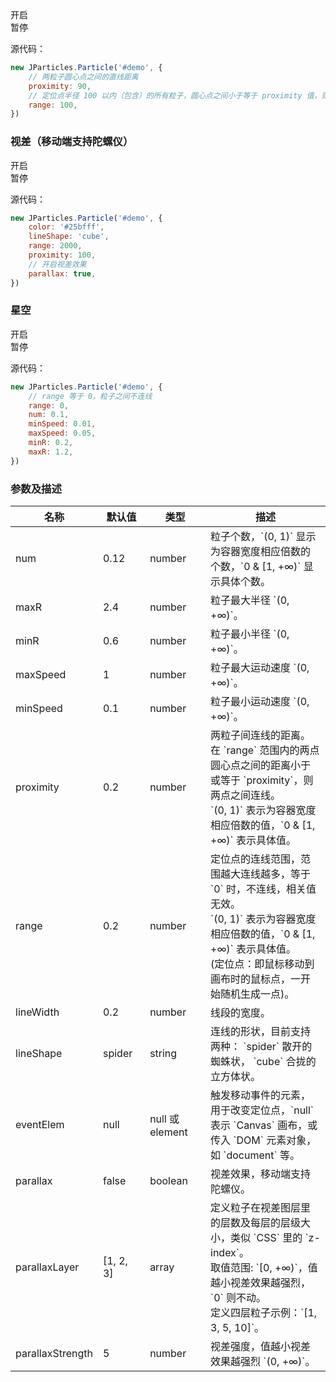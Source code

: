 <div class="instance i1">
  <div class="demo"></div>
	<div class="handlebar">
		<div class="btn btn-default open">开启</div>
		<div class="btn btn-default pause">暂停</div>
	</div>
</div>

源代码：

```javascript
new JParticles.Particle('#demo', {
    // 两粒子圆心点之间的直线距离
    proximity: 90,
    // 定位点半径 100 以内（包含）的所有粒子，圆心点之间小于等于 proximity 值，则连线
    range: 100,
})
```

### 视差（移动端支持陀螺仪）

<div class="instance i2">
  <div class="demo"></div>
	<div class="handlebar">
		<div class="btn btn-default open">开启</div>
		<div class="btn btn-default pause">暂停</div>
	</div>
</div>

源代码：

```javascript
new JParticles.Particle('#demo', {
    color: '#25bfff',
    lineShape: 'cube',
    range: 2000,
    proximity: 100,
    // 开启视差效果
    parallax: true,
})
```

### 星空

<div class="instance i3">
  <div class="demo"></div>
	<div class="handlebar">
		<div class="btn btn-default open">开启</div>
		<div class="btn btn-default pause">暂停</div>
	</div>
</div>

源代码：

```javascript
new JParticles.Particle('#demo', {
    // range 等于 0，粒子之间不连线
    range: 0,
    num: 0.1,
    minSpeed: 0.01,
	maxSpeed: 0.05,
	minR: 0.2,
	maxR: 1.2,
})
```

### 参数及描述

<table class="table table-bordered-inner table-striped">
    <thead>
	    <tr>
	        <th width="100">名称</th>
	        <th width="100">默认值</th>
	        <th width="150">类型</th>
	        <th width="450">描述</th>
	    </tr>
    </thead>
    <tbody>
	    <tr>
	        <td>num</td>
	        <td>0.12</td>
	        <td>number</td>
	        <td>粒子个数，`(0, 1)` 显示为容器宽度相应倍数的个数，`0 & [1, +∞)` 显示具体个数。</td>
	    </tr>
	    <tr>
	        <td>maxR</td>
	        <td>2.4</td>
	        <td>number</td>
	        <td>粒子最大半径 `(0, +∞)`。</td>
	    </tr>
	    <tr>
	        <td>minR</td>
	        <td>0.6</td>
	        <td>number</td>
	        <td>粒子最小半径 `(0, +∞)`。</td>
	    </tr>
	    <tr>
	        <td>maxSpeed</td>
	        <td>1</td>
	        <td>number</td>
	        <td>粒子最大运动速度 `(0, +∞)`。</td>
	    </tr>
	    <tr>
	        <td>minSpeed</td>
	        <td>0.1</td>
	        <td>number</td>
	        <td>粒子最小运动速度 `(0, +∞)`。</td>
	    </tr>
	    <tr>
	        <td>proximity</td>
	        <td>0.2</td>
	        <td>number</td>
	        <td>
	            两粒子间连线的距离。<br>
	            在 `range` 范围内的两点圆心点之间的距离小于或等于 `proximity`，则两点之间连线。<br>
				`(0, 1)` 表示为容器宽度相应倍数的值，`0 & [1, +∞)` 表示具体值。
	        </td>
	    </tr>
	    <tr>
	        <td>range</td>
	        <td>0.2</td>
	        <td>number</td>
	        <td>
	            定位点的连线范围，范围越大连线越多，等于 `0` 时，不连线，相关值无效。<br>
				`(0, 1)` 表示为容器宽度相应倍数的值，`0 & [1, +∞)` 表示具体值。<br>
	            (定位点：即鼠标移动到画布时的鼠标点，一开始随机生成一点)。
	        </td>
	    </tr>
	    <tr>
	        <td>lineWidth</td>
	        <td>0.2</td>
	        <td>number</td>
	        <td>线段的宽度。</td>
	    </tr>
	    <tr>
	        <td>lineShape</td>
	        <td>spider</td>
	        <td>string</td>
	        <td>
              连线的形状，目前支持两种：
              `spider` 散开的蜘蛛状，
              `cube` 合拢的立方体状。
			</td>
	    </tr>
	    <tr>
	        <td>eventElem</td>
	        <td>null</td>
	        <td>null 或 element</td>
	        <td>触发移动事件的元素，用于改变定位点，`null` 表示 `Canvas` 画布，或传入 `DOM` 元素对象，如 `document` 等。</td>
	    </tr>
	    <tr>
	        <td>parallax</td>
	        <td>false</td>
	        <td>boolean</td>
	        <td>视差效果，移动端支持陀螺仪。</td>
	    </tr>
	    <tr>
	        <td>parallaxLayer</td>
	        <td>[1, 2, 3]</td>
	        <td>array</td>
	        <td>
	            定义粒子在视差图层里的层数及每层的层级大小，类似 `CSS` 里的 `z-index`。<br>
	            取值范围: `[0, +∞)`，值越小视差效果越强烈，`0` 则不动。<br>
                定义四层粒子示例：`[1, 3, 5, 10]`。
	        </td>
	    </tr>
	    <tr>
	        <td>parallaxStrength</td>
	        <td>5</td>
	        <td>number</td>
	        <td>视差强度，值越小视差效果越强烈 `(0, +∞)`。</td>
	    </tr>
    </tbody>
</table>
